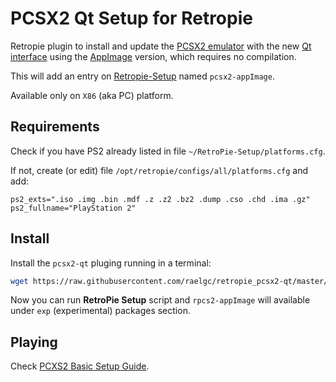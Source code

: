 # PCSX2 Qt Setup for Retropie

Retropie plugin to install and update the [PCSX2 emulator](https://pcsx2.net) with the new [Qt interface](https://www.reddit.com/r/emulation/comments/uvf7cd/pcsx2_first_public_qt_release_is_now_available/) using the [AppImage](https://en.wikipedia.org/wiki/AppImage) version, which requires no compilation.

This will add an entry on [Retropie-Setup](https://github.com/RetroPie/RetroPie-Setup) named `pcsx2-appImage`.

Available only on `X86` (aka PC) platform.


## Requirements

Check if you have PS2 already listed in file `~/RetroPie-Setup/platforms.cfg`.

If not, create (or edit) file `/opt/retropie/configs/all/platforms.cfg` and add:

```
ps2_exts=".iso .img .bin .mdf .z .z2 .bz2 .dump .cso .chd .ima .gz"
ps2_fullname="PlayStation 2"
```


## Install

Install the `pcsx2-qt` pluging running in a terminal:

```bash
wget https://raw.githubusercontent.com/raelgc/retropie_pcsx2-qt/master/pcsx2-appImage.sh -O ~/RetroPie-Setup/scriptmodules/emulators/pcsx2-appImage.sh
```

Now you can run **RetroPie Setup** script and `rpcs2-appImage` will available under `exp` (experimental) packages section.

## Playing

Check [PCXS2 Basic Setup Guide](https://pcsx2.net/guides/basic-setup/).
